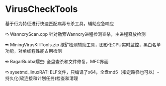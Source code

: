 # VirusCheckTools
基于行为特征进行快速匹配病毒专杀工具，辅助应急响应

➬ WanncryScan.cpp 针对勒索Wanncry进程检测查杀，主进程释放检测

➬ MiningVirusKillTools.zip 挖矿检测辅助工具，图形化CPU实时监控，黑白名单功能，对单线程性能占用检测

➬ BagarBubba蠕虫: 全盘查杀和文件修复，MFC界面

➬ sysetmd_linuxRAT: ELF文件，只编译了x64，全盘md5（指定路径也可以）-持久化(软连接和计划任务)检查和清理





 
